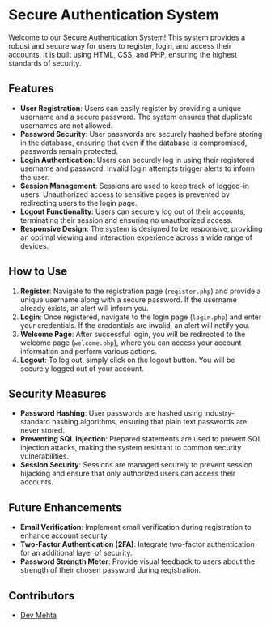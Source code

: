 # Secure Authentication System

Welcome to our Secure Authentication System! This system provides a robust and secure way for users to register, login, and access their accounts. It is built using HTML, CSS, and PHP, ensuring the highest standards of security.

## Features

- **User Registration**: Users can easily register by providing a unique username and a secure password. The system ensures that duplicate usernames are not allowed.
- **Password Security**: User passwords are securely hashed before storing in the database, ensuring that even if the database is compromised, passwords remain protected.
- **Login Authentication**: Users can securely log in using their registered username and password. Invalid login attempts trigger alerts to inform the user.
- **Session Management**: Sessions are used to keep track of logged-in users. Unauthorized access to sensitive pages is prevented by redirecting users to the login page.
- **Logout Functionality**: Users can securely log out of their accounts, terminating their session and ensuring no unauthorized access.
- **Responsive Design**: The system is designed to be responsive, providing an optimal viewing and interaction experience across a wide range of devices.

## How to Use

1. **Register**: Navigate to the registration page (`register.php`) and provide a unique username along with a secure password. If the username already exists, an alert will inform you.
2. **Login**: Once registered, navigate to the login page (`login.php`) and enter your credentials. If the credentials are invalid, an alert will notify you.
3. **Welcome Page**: After successful login, you will be redirected to the welcome page (`welcome.php`), where you can access your account information and perform various actions.
4. **Logout**: To log out, simply click on the logout button. You will be securely logged out of your account.

## Security Measures

- **Password Hashing**: User passwords are hashed using industry-standard hashing algorithms, ensuring that plain text passwords are never stored.
- **Preventing SQL Injection**: Prepared statements are used to prevent SQL injection attacks, making the system resistant to common security vulnerabilities.
- **Session Security**: Sessions are managed securely to prevent session hijacking and ensure that only authorized users can access their accounts.

## Future Enhancements

- **Email Verification**: Implement email verification during registration to enhance account security.
- **Two-Factor Authentication (2FA)**: Integrate two-factor authentication for an additional layer of security.
- **Password Strength Meter**: Provide visual feedback to users about the strength of their chosen password during registration.

## Contributors

- [Dev Mehta](https://github.com/dpmehta)


